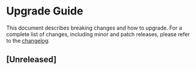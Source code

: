 # Upgrade Guide

This document describes breaking changes and how to upgrade. For a complete list of changes, including minor and patch releases, please refer to the [changelog](CHANGELOG.md).

## [Unreleased]

<!-- Version links -->
